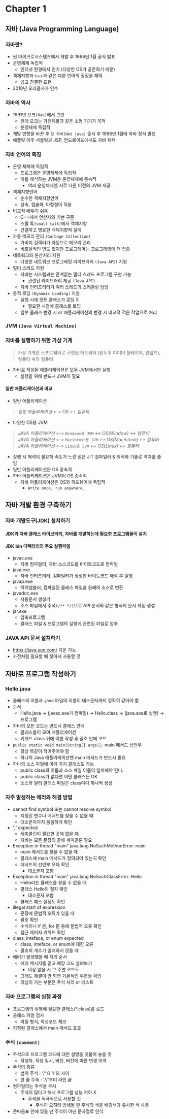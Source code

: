# Chapter 1
## 자바 (Java Programming Language)

### 자바란?
- 썬 마이크로시스템즈에서 개발 후 1996년 1월 공식 발표
- 운영체제 독립적
    - 인터넷 환경에서 인기 (다양한 OS가 공존하기 때문)
- 객체지향과 c++과 같은 다른 언어의 장점을 채택
    - 쉽고 간결한 표현
- 2010년 오라클사가 인수

### 자바의 역사
- 1991년 오크`(Oak)`에서 고안
    - 원래 오크는 가전제품과 같은 소형 기기가 목적
    - 운영체제 독립적
- 개발 방향을 바꾼 후 `핫 자바(Hot java)` 출시 후 1996년 1월에 자바 정식 발표
- 애플릿 이후 서블릿과 JSP, 안드로이드에서도 자바 채택

### 자바 언어의 특징
- 운영 체제에 독립적
    - 프로그램은 운영체제에 독립적
    - 이를 해석하는 JVM은 운영체제에 종속적
        - 여러 운영체제엔 서로 다른 버전의 JVM 제공
- 객체지향언어
    - 순수한 객체지향언어
    - 상속, 캡슐화, 다형성이 적용
- 비교적 배우기 쉬움
    - C++에서 연산자와 기본 구문
    - 스몰 톡`(small talk)`에서 객체지향
    - 간결하고 명료한 객체지향적 설계
- 자동 메모리 관리 `(Garbage Collection)`
    - 가비지 컬렉터가 자동으로 메모리 관리
    - 비효율적인 면도 있지만 프로그래머는 프로그래밍에 더 집중
- 네트워크와 분산처리 지원
    - 다양한 네트워크 프로그래밍 라이브러리 `(Java API)` 지원
- 멀티 스레드 지원
    - 자바는 시스템과는 관계없는 멀티 스레드 프로그램 구현 가능
        - 관련된 라이브러리 제공 `(Java API)`
    - 자바 인터프리터가 여러 쓰레드의 스케줄링 담당
- 동적 로딩 `(Dynamic Loading)` 지원
    - 실행 시에 모든 클래스가 로딩 X
        - 필요한 시점에 클래스를 로딩
    - 일부 클래스 변경 시 or 애플리케이션의 변경 시 비교적 적은 작업으로 처리

### JVM `(Java Virtual Machine)`

### 자바를 실행하기 위한 가상 기계

> 가상 기계란 소프트웨어로 구현된 하드웨어 (윈도우 미디어 플레이어, 윈앰프), 컴퓨터 속의 컴퓨터

- 자바로 작성된 애플리케이션은 모두 JVM에서만 실행
    - 실행을 위해 반드시 JVM이 필요

#### 일반 애플리케이션과 비교

- 일반 어플리케이션
> _일반 어플리케이션 <-> OS <-> 컴퓨터_

- 다양한 OS용 JVM

> _JAVA 어플리케이션 <->_ `Windows용 JVM` _<-> OS(Window) <-> 컴퓨터_  
> _JAVA 어플리케이션 <->_ `Macintosh용 JVM` _<-> OS(Macintosh) <-> 컴퓨터_  
> _JAVA 어플리케이션 <->_ `Linux용 JVM` _<-> OS(Linux) <-> 컴퓨터_  

- 실행 시 해석이 필요해 속도가 느린 점은 JIT 컴파일러 & 최적화 기술로 격차를 줄임
- 일반 어플리케이션은 OS 종속적
- 자바 어플리케이션은 JVM이 OS 종속적
    - 자바 어플리케이션은 OS와 하드웨어에 독립적
        - `Write once, run anywhere.`

## 자바 개발 환경 구축하기

### 자바 개발도구(JDK) 설치하기

#### JDK와 자바 클래스 라이브러리, 자바를 개발하는데 필요한 프로그램들이 설치

#### JDK bin 디렉터리의 주요 실행파일
- javac.exe
    - 자바 컴파일러, 자바 소스코드를 바이트코드로 컴파일
- java.exe
    - 자바 인터프리터, 컴파일러가 생성한 바이트코드 해석 후 실행
- javap.exe
    - 역어셈블러, 컴파일된 클래스 파일을 원래의 소스로 변환
- javadoc.exe
    - 자동문서 생성기
    - 소스 파일에서 주석`(/** */)`으로 API 문서와 같은 형식의 문서 자동 생성
- jar.exe
    - 압축프로그램
    - 클래스 파일 & 프로그램의 실행에 관련된 파일로 압축

### JAVA API 문서 설치하기

- https://java.sun.com/ 다운 가능
- 사전처럼 필요할 때 찾아서 사용할 것

## 자바로 프로그램 작성하기

### Hello.java
- 클래스의 이름과 .java 파일의 이름이 대소문자까지 정확히 같아야 함
- 순서
    - Hello.java -> (javac.exe가 컴파일) -> Hello.class -> (java.exe로 실행) -> 프로그램
- 자바의 모든 코드는 반드시 클래스 안에
    - 클래스들이 모여 애플리케이션
    - 키워드 class 뒤에 이름 작성 후 괄호 안에 코드
- `public static void main(String[] args)`는 main 메서드 선언부
    - 항상 똑같이 적어주어야 함
    - 하나의 Java 애플리케이션엔 main 메서드가 반드시 필요
- 하나의 소스 파일에 여러 가지 클래스도 가능
    - public class의 이름과 소스 파일 이름이 일치해야 된다.
    - public class가 없다면 어떤 클래스든 OK
    - 소스와 달리 클래스 파일은 class마다 하나씩 생성

### 자주 발생하는 에러와 해결 방법

- cannot find symbol 또는 cannot resolve symbol
    - 지정된 변수나 메서드를 찾을 수 없을 때
    - 대소문자까지 꼼꼼하게 확인
- ';' expected
    - 세미콜린이 필요한 곳에 없을 때
    - 자바는 모든 문장의 끝에 세미콜론 필요
- Exception in thread "main" java.lang.NoSuchMethodError: main
    - main 메서드를 찾을 수 없을 때
    - 클래스에 main 메서드가 정의되어 있는지 확인
    - 메서드의 선언부 오타 확인
        - 대소문자 포함
- Exception in thread "main" java.lang.NoSuchClassError: Hello
    - Hello라는 클래스를 찾을 수 없을 때
    - 클래스 Hello의 철자 확인
        - 대소문자 포함
    - 클래스 패스 설정도 확인
- illegal start of expression
    - 문장에 문법적 오류가 있을 때
    - 괄호 확인
    - 수식이나 if 문, for 문 등에 문법적 오류 확인
    - 접근 제어자 키워드 확인
- class, inteface, or enum expected
    - class, inteface, or enum에 대한 오류
    - 괄호의 개수가 일치하지 않을 때
- 에러가 발생했을 때 처리 순서
    - 에러 메시지를 읽고 해당 코드 살펴보기
        - 이상 없을 시 그 주변 코드도
    - 그래도 해결이 안 되면 기본적인 부분들 확인
    - 의심이 가는 부분은 주석 처리 or 테스트

### 자바 프로그램의 실행 과정
- 프로그램의 실행에 필요한 클래스(*.class)를 로드
- 클래스 파일 검사
    - 파일 형식, 악성코드 체크
- 지정된 클래스에서 main 메서드 호출

### 주석 `(comment)`
- 주석으로 프로그램 코드에 대한 설명을 덧붙여 놓을 것
    - 작성자, 작성 일시, 버전, 버전에 따른 변경 이력
- 주석의 종류
    - 범위 주석 : '/*'와 '*/'의 사이
    - 한 줄 주속 : '//'부터 라인 끝
- 컴파일러는 주석을 무시
    - 주석이 많다고 해서 프로그램 성능 저하 X
        - 주석을 적극적으로 사용할 것
            - 주석이 오히려 방해될 땐 주석의 색을 배경색과 유사한 색 사용
- 큰따옴표 안에 있을 땐 주석이 아닌 문자열로 인식
